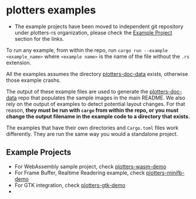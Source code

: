 # plotters examples

* The example projects have been moved to independent git repository under plotters-rs organization, please check the [Example Project](#example-project) section for the links.

To run any example, from within the repo, run `cargo run --example <example_name>` where `<example name>` is the name of the file without the `.rs` extension.

All the examples assumes the directory [plotters-doc-data](https://github.com/38/plotters-doc-data) exists, otherwise those example crashs.

The output of these example files are used to generate the [plotters-doc-data](https://github.com/38/plotters-doc-data) repo that populates the sample images in the main README.
We also rely on the output of examples to detect potential layout changes.
For that reason, **they must be run with `cargo` from within the repo, or you must change the output filename in the example code to a directory that exists.**

The examples that have their own directories and `Cargo.toml` files work differently. They are run the same way you would a standalone project.

## Example Projects

- For WebAssembly sample project, check [plotters-wasm-demo](https://github.com/plotters-rs/plotters-wasm-demo)
- For Frame Buffer, Realtime Readering example, check [plotters-minifb-demo](https://github.com/plotters-rs/plotters-minifb-demo)
- For GTK integration, check [plotters-gtk-demo](https://github.com/plotters-rs/plotters-gtk-demo)
- 
